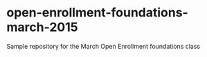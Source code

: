 # open-enrollment-foundations-march-2015
Sample repository for the March Open Enrollment foundations class
